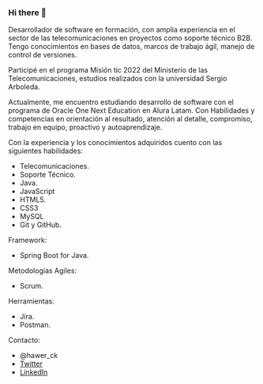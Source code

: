 ### Hi there 👋

<!--
**yohapimo/yohapimo** is a ✨ _special_ ✨ repository because its `README.md` (this file) appears on your GitHub profile.-->

Desarrollador de software en formación, con amplia experiencia en el sector de las telecomunicaciones en proyectos como soporte técnico B2B. Tengo conocimientos en
bases de datos, marcos de trabajo ágil, manejo de control de versiones.

Participé en el programa Misión tic 2022 del Ministerio de las Telecomunicaciones, estudios realizados con la universidad Sergio Arboleda.

Actualmente, me encuentro estudiando desarrollo de software con el programa de Oracle One Next Education en Alura Latam.
Con Habilidades y competencias en orientación al resultado, atención al detalle, compromiso, trabajo en equipo, proactivo y autoaprendizaje.



Con la experiencia y los conocimientos adquiridos cuento con las siguientes habilidades:
- Telecomunicaciones.
- Soporte Técnico.
- Java.
- JavaScript
- HTML5.
- CSS3
- MySQL
- Git y GitHub.

Framework:
- Spring Boot for Java.

Metodologías Agiles:
- Scrum.

Herramientas:
- Jira.
- Postman.

Contacto:
- @hawer_ck
- [Twitter](https://twitter.com/hawer_ck)
- [LinkedIn](https://www.linkedin.com/in/yon-hawer-piñeros-ck/)
